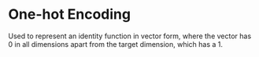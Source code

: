 # One-hot Encoding

Used to represent an identity function in vector form, where the vector has $0$
in all dimensions apart from the target dimension, which has a $1$.
